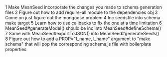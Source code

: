 1 Make MeanSeed incorporate the changes you made to schema generation files
2 Figure out how to add require-all module to the dependencies obj
3 Come on just figure out the mongoose problem 
4 Inc seedsfile into schema make target
5 Learn how to use callbacks to fix the one at a time limitation
6 MeanSeed#generateModel() should be inc into MeanSeed#defineSchema()
7 Same with MeanSeed#exportToJSON() into MeanSeed#generateSeeds()
8 Figure out how to add a PROP="f_name, l_name" argument to "make schema" that will pop the corresponding schema.js file with boilerplate properties